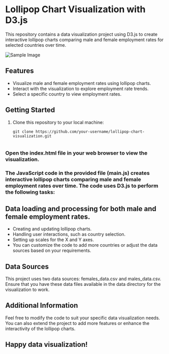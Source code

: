 # Lollipop Chart Visualization with D3.js

This repository contains a data visualization project using D3.js to create interactive lollipop charts comparing male and female employment rates for selected countries over time.

![Sample Image](Lollipop.png)

## Features

- Visualize male and female employment rates using lollipop charts.
- Interact with the visualization to explore employment rate trends.
- Select a specific country to view employment rates.

## Getting Started

1. Clone this repository to your local machine:

   ```shell
   git clone https://github.com/your-username/lollipop-chart-visualization.git


### Open the index.html file in your web browser to view the visualization.

### The JavaScript code in the provided file (main.js) creates interactive lollipop charts comparing male and female employment rates over time. The code uses D3.js to perform the following tasks:

## Data loading and processing for both male and female employment rates.
- Creating and updating lollipop charts.
- Handling user interactions, such as country selection.
- Setting up scales for the X and Y axes.
- You can customize the code to add more countries or adjust the data sources based on your requirements.

## Data Sources
This project uses two data sources: females_data.csv and males_data.csv. Ensure that you have these data files available in the data directory for the visualization to work.

## Additional Information
Feel free to modify the code to suit your specific data visualization needs. You can also extend the project to add more features or enhance the interactivity of the lollipop charts.

## Happy data visualization!